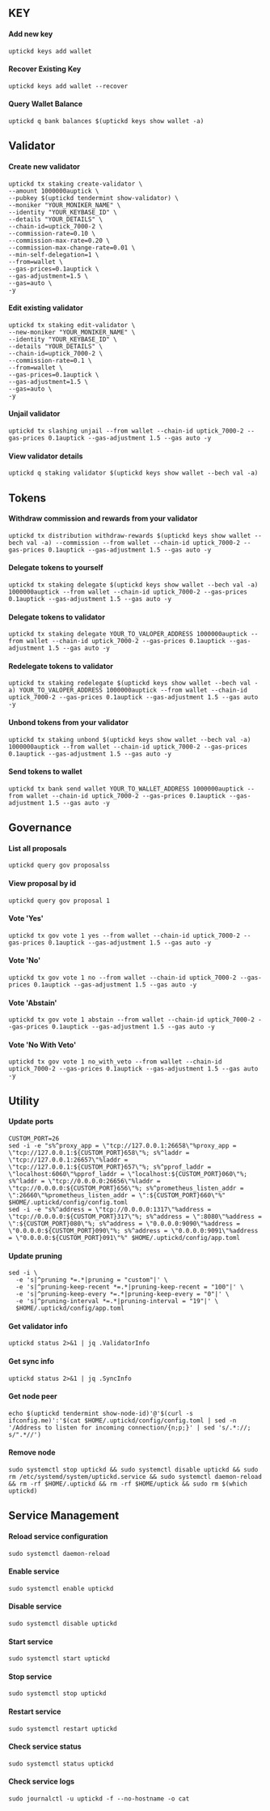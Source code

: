 ## KEY

#### Add new key

```
uptickd keys add wallet
```

#### Recover Existing Key

```
uptickd keys add wallet --recover
```

#### Query Wallet Balance

```
uptickd q bank balances $(uptickd keys show wallet -a)
```

## Validator


#### Create new validator
```
uptickd tx staking create-validator \
--amount 1000000auptick \
--pubkey $(uptickd tendermint show-validator) \
--moniker "YOUR_MONIKER_NAME" \
--identity "YOUR_KEYBASE_ID" \
--details "YOUR_DETAILS" \
--chain-id=uptick_7000-2 \
--commission-rate=0.10 \
--commission-max-rate=0.20 \
--commission-max-change-rate=0.01 \
--min-self-delegation=1 \
--from=wallet \
--gas-prices=0.1auptick \
--gas-adjustment=1.5 \
--gas=auto \
-y
```

#### Edit existing validator

```
uptickd tx staking edit-validator \
--new-moniker "YOUR_MONIKER_NAME" \
--identity "YOUR_KEYBASE_ID" \
--details "YOUR_DETAILS" \
--chain-id=uptick_7000-2 \
--commission-rate=0.1 \
--from=wallet \
--gas-prices=0.1auptick \
--gas-adjustment=1.5 \
--gas=auto \
-y
```

#### Unjail validator

```
uptickd tx slashing unjail --from wallet --chain-id uptick_7000-2 --gas-prices 0.1auptick --gas-adjustment 1.5 --gas auto -y 
```

#### View validator details

```
uptickd q staking validator $(uptickd keys show wallet --bech val -a)
```

## Tokens

#### Withdraw commission and rewards from your validator

```
uptickd tx distribution withdraw-rewards $(uptickd keys show wallet --bech val -a) --commission --from wallet --chain-id uptick_7000-2 --gas-prices 0.1auptick --gas-adjustment 1.5 --gas auto -y 
```

#### Delegate tokens to yourself

```
uptickd tx staking delegate $(uptickd keys show wallet --bech val -a) 1000000auptick --from wallet --chain-id uptick_7000-2 --gas-prices 0.1auptick --gas-adjustment 1.5 --gas auto -y 
```

#### Delegate tokens to validator

```
uptickd tx staking delegate YOUR_TO_VALOPER_ADDRESS 1000000auptick --from wallet --chain-id uptick_7000-2 --gas-prices 0.1auptick --gas-adjustment 1.5 --gas auto -y 
```

#### Redelegate tokens to validator

```
uptickd tx staking redelegate $(uptickd keys show wallet --bech val -a) YOUR_TO_VALOPER_ADDRESS 1000000auptick --from wallet --chain-id uptick_7000-2 --gas-prices 0.1auptick --gas-adjustment 1.5 --gas auto -y 
```

#### Unbond tokens from your validator

```
uptickd tx staking unbond $(uptickd keys show wallet --bech val -a) 1000000auptick --from wallet --chain-id uptick_7000-2 --gas-prices 0.1auptick --gas-adjustment 1.5 --gas auto -y 
```

#### Send tokens to wallet

```
uptickd tx bank send wallet YOUR_TO_WALLET_ADDRESS 1000000auptick --from wallet --chain-id uptick_7000-2 --gas-prices 0.1auptick --gas-adjustment 1.5 --gas auto -y 
```

## Governance

#### List all proposals

```
uptickd query gov proposalss
```

#### View proposal by id

```
uptickd query gov proposal 1
```

#### Vote 'Yes'

```
uptickd tx gov vote 1 yes --from wallet --chain-id uptick_7000-2 --gas-prices 0.1auptick --gas-adjustment 1.5 --gas auto -y 
```

#### Vote 'No'

```
uptickd tx gov vote 1 no --from wallet --chain-id uptick_7000-2 --gas-prices 0.1auptick --gas-adjustment 1.5 --gas auto -y 
```

#### Vote 'Abstain'

```
uptickd tx gov vote 1 abstain --from wallet --chain-id uptick_7000-2 --gas-prices 0.1auptick --gas-adjustment 1.5 --gas auto -y 
```

#### Vote 'No With Veto'

```
uptickd tx gov vote 1 no_with_veto --from wallet --chain-id uptick_7000-2 --gas-prices 0.1auptick --gas-adjustment 1.5 --gas auto -y 
```

## Utility

#### Update ports

```
CUSTOM_PORT=26
sed -i -e "s%^proxy_app = \"tcp://127.0.0.1:26658\"%proxy_app = \"tcp://127.0.0.1:${CUSTOM_PORT}658\"%; s%^laddr = \"tcp://127.0.0.1:26657\"%laddr = \"tcp://127.0.0.1:${CUSTOM_PORT}657\"%; s%^pprof_laddr = \"localhost:6060\"%pprof_laddr = \"localhost:${CUSTOM_PORT}060\"%; s%^laddr = \"tcp://0.0.0.0:26656\"%laddr = \"tcp://0.0.0.0:${CUSTOM_PORT}656\"%; s%^prometheus_listen_addr = \":26660\"%prometheus_listen_addr = \":${CUSTOM_PORT}660\"%" $HOME/.uptickd/config/config.toml
sed -i -e "s%^address = \"tcp://0.0.0.0:1317\"%address = \"tcp://0.0.0.0:${CUSTOM_PORT}317\"%; s%^address = \":8080\"%address = \":${CUSTOM_PORT}080\"%; s%^address = \"0.0.0.0:9090\"%address = \"0.0.0.0:${CUSTOM_PORT}090\"%; s%^address = \"0.0.0.0:9091\"%address = \"0.0.0.0:${CUSTOM_PORT}091\"%" $HOME/.uptickd/config/app.toml
```

#### Update pruning

```
sed -i \
  -e 's|^pruning *=.*|pruning = "custom"|' \
  -e 's|^pruning-keep-recent *=.*|pruning-keep-recent = "100"|' \
  -e 's|^pruning-keep-every *=.*|pruning-keep-every = "0"|' \
  -e 's|^pruning-interval *=.*|pruning-interval = "19"|' \
  $HOME/.uptickd/config/app.toml
```

#### Get validator info

```
uptickd status 2>&1 | jq .ValidatorInfo
```

#### Get sync info

```
uptickd status 2>&1 | jq .SyncInfo
```

#### Get node peer

```
echo $(uptickd tendermint show-node-id)'@'$(curl -s ifconfig.me)':'$(cat $HOME/.uptickd/config/config.toml | sed -n '/Address to listen for incoming connection/{n;p;}' | sed 's/.*://; s/".*//')
```

#### Remove node

```
sudo systemctl stop uptickd && sudo systemctl disable uptickd && sudo rm /etc/systemd/system/uptickd.service && sudo systemctl daemon-reload && rm -rf $HOME/.uptickd && rm -rf $HOME/uptick && sudo rm $(which uptickd) 
```

## Service Management

#### Reload service configuration

```
sudo systemctl daemon-reload
```

#### Enable service

```
sudo systemctl enable uptickd
```

#### Disable service

```
sudo systemctl disable uptickd
```

#### Start service

```
sudo systemctl start uptickd
```

#### Stop service

```
sudo systemctl stop uptickd
```

#### Restart service

```
sudo systemctl restart uptickd
```

#### Check service status

```
sudo systemctl status uptickd
```

#### Check service logs

```
sudo journalctl -u uptickd -f --no-hostname -o cat
```